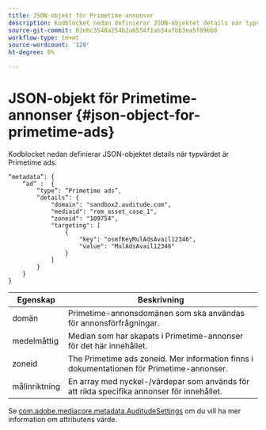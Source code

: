 ```yaml
---
title: JSON-objekt för Primetime-annonser
description: Kodblocket nedan definierar JSON-objektet details när typvärdet är Primetime ads.
source-git-commit: 02ebc3548a254b2a6554f1ab34afbb3ea5f09bb8
workflow-type: tm+mt
source-wordcount: '120'
ht-degree: 0%

---
```


# JSON-objekt för Primetime-annonser {#json-object-for-primetime-ads}

Kodblocket nedan definierar JSON-objektet details när typvärdet är Primetime ads.

```
“metadata”: {
    “ad” :  {
        “type”: “Primetime ads”,
        “details”: {
            "domain": "sandbox2.auditude.com",
            "mediaid": "rom_asset_case_1",
            "zoneid": "109754",
            "targeting": [
                {
                    "key": "osmfKeyMulAdsAvail12346",
                    "value": "MulAdsAvail12346"
                }
            ]
        }
    }
}
```

| Egenskap | Beskrivning |
|---|---|
| domän | Primetime-annonsdomänen som ska användas för annonsförfrågningar. |
| medelmåttig | Median som har skapats i Primetime-annonser för det här innehållet. |
| zoneid | The Primetime ads zoneid. Mer information finns i dokumentationen för Primetime-annonser. |
| målinriktning | En array med nyckel-/värdepar som används för att rikta specifika annonser för innehållet. |

Se [com.adobe.mediacore.metadata.AuditudeSettings](https://help.adobe.com/en_US/primetime/api/psdk/javadoc/com/adobe/mediacore/metadata/AuditudeSettings.html) om du vill ha mer information om attributens värde.
